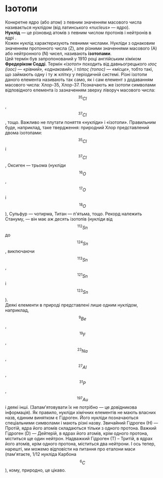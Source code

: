 # Ізотопи
Конкретне ядро (або атом) з певним значенням масового числа називається нуклідом (від латинського *«nucleus»* ― ядро).    
 **Нуклід** ― це різновид атомів з певним числом протонів і нейтронів в ядрі   .   
Кожен нуклід характеризують певними числами.
Нукліди з однаковим значенням протонного числа (Z), але різними значеннями масового (А) або нейтронного (N) чисел, називають **ізотопами**.  
Цей термін був запропонований у 1910 році англійським хіміком **Фредеріком Содді**. Термін *«ізотоп»* походить від давньогрецького *ισος (ізос) ― «рівний», «однаковий»*, і *τόπος (топос) ― «місце»*, тобто такі, що займають одну і ту ж клітку у періодичній системі.
Різні ізотопи даного елемента називають так само, як і сам елемент з додаванням масового числа: Хлор-35, Хлор-37.
Позначають же ізотопи символами відповідного елемента із зазначенням зверху ліворуч масового числа: $${^{35}}Cl$$, $${^{37}}Cl$$, тощо.
Важливо не плутати поняття «нукліди» і «ізотопи».
Правильним буде, наприклад, таке твердження: природний Хлор представлений двома ізотопами: $${^{35}}Cl$$ і $${^{37}}Cl$$, Оксиген ― трьома (нукліди $${^{16}}О$$, $${^{17}}O$$ і $${^{18}}O$$), Сульфур ― чотирма, Титан ― п'ятьма, тощо. Рекорд належить Стануму, ― він має аж десять ізотопів (нукліди від $${^{112}}Sn$$ до $${^{124}}Sn$$, виключаючи $${^{113}}Sn$$, $${^{121}}Sn$$ і $${^{123}}Sn$$).       
Деякі елементи в природі представлені лише одним нуклідом, наприклад, $${^{9}}Be$$, $${^{19}}F$$, $${^{23}}Na$$, $${^{27}}Al$$, $${^{31}}P$$, $${^{197}}Au$$ і деякі інші. (Запам'ятовувати їх не потрібно ― це довідникова інформація).
Як правило, нукліди хімічних елементів не мають власних назв, єдиним винятком є Гідроген. Його нукліди позначаються спеціальними символами і мають різні назву. Звичайний Гідроген (Н) ― Протій, ядра його атомів складаються тільки з одного протона. Важкий Гідроген (D) ― Дейтерій, в ядрах його атомів, крім одного протона, міститься ще один нейтрон. Надважкий Гідроген (Т) – Тритій, в ядрах його атомів, крім одного протона, міститься два нейтрони.
І ось тепер, нарешті, ми можемо відповісти на питання про еталони маси (пам'ятаєте, 1/12 нукліда Карбона $${^{6}}C$$), кому, природно, це цікаво.




